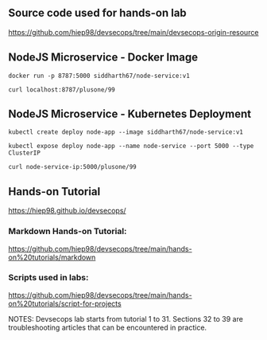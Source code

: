 
## Source code used for hands-on lab
https://github.com/hiep98/devsecops/tree/main/devsecops-origin-resource

## NodeJS Microservice - Docker Image
`docker run -p 8787:5000 siddharth67/node-service:v1`

`curl localhost:8787/plusone/99`
 
## NodeJS Microservice - Kubernetes Deployment
`kubectl create deploy node-app --image siddharth67/node-service:v1`

`kubectl expose deploy node-app --name node-service --port 5000 --type ClusterIP`

`curl node-service-ip:5000/plusone/99`

## Hands-on Tutorial
https://hiep98.github.io/devsecops/

###  Markdown Hands-on Tutorial:
https://github.com/hiep98/devsecops/tree/main/hands-on%20tutorials/markdown

### Scripts used in labs: 
https://github.com/hiep98/devsecops/tree/main/hands-on%20tutorials/script-for-projects




NOTES: Devsecops lab starts from tutorial 1 to 31. Sections 32 to 39 are troubleshooting articles that can be encountered in practice.
 
